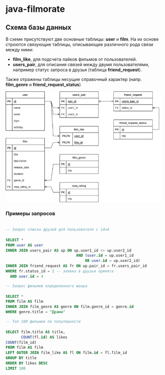 # java-filmorate

## Схема базы данных

В схеме присутствуют две основные таблицы: **user** и **film**.
На их основе строются связующие таблицы, описывающие различного рода связи между ними:
    
- **film_like**, для подсчета лайков фильмов от пользователей.
- **users_pair**, для описания связей между двумя пользователями, 
  например статус запроса в друзья (таблица **friend_request**).

Также отражены таблицы несущие справочный характер (напр. **film_genre** и **friend_request_status**)

![scheme](./filmorate_db_scheme.jpg)

### Примеры запросов
```sql

-- Запрос списка друзей для пользователя с id=4

SELECT *
FROM user AS user
INNER JOIN users_pair AS up ON up.user1_id <> up.user2_id
                                AND (user.id = up.user1_id 
                                    OR user.id = up.user2_id)
INNER JOIN friend_request AS fr ON up.pair_id = fr.users_pair_id
WHERE fr.status_id = 2 -- заявка в друзья принята
  AND user.id = 4 
```

```sql
-- Запрос фильмов определенного жанра

SELECT *
FROM film AS film
INNER JOIN film_genre AS genre ON film.genre_id = genre.id
WHERE genre.title = "Драма"
```

```sql
-- Топ 100 фильмов по популярности

SELECT film.title AS title,
	   COUNT(fl.id) AS likes
COUNT(film_id)
FROM film AS film
LEFT OUTER JOIN film_like AS fl ON film.id = fl.film_id
GROUP BY title
ORDER BY likes DESC
LIMIT 100
```